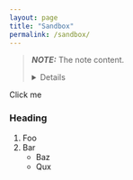 ```yaml
---
layout: page
title: "Sandbox"
permalink: /sandbox/
---
```


> **_NOTE:_**  The note content.
>
> <details>
  <summary>Click me</summary>
  
  ### Heading
  1. Foo
  2. Bar
     * Baz
     * Qux


</details>
